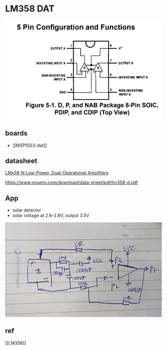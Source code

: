 
# LM358 DAT 

![](50-41-17-07-07-2023.png)


## boards 

- [[MSP1023-dat]]

## datasheet 


[LMx58-N Low-Power, Dual-Operational Amplifiers](https://www.ti.com/lit/ds/snosbt3j/snosbt3j.pdf?ts=1688712730211&ref_url=https%253A%252F%252Fwww.google.com%252F)



https://www.onsemi.com/download/data-sheet/pdf/lm358-d.pdf



## App

- solar detector
- solar voltage at 2.6-2.8V, output 3.5V 

![](2024-03-28-17-24-55.png)






## ref 

[[LM358]]
